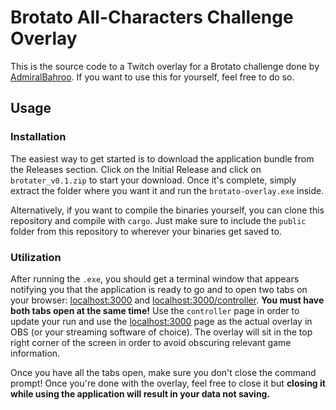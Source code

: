 # Brotato All-Characters Challenge Overlay

This is the source code to a Twitch overlay for a Brotato challenge done by [AdmiralBahroo](https://www.twitch.tv/admiralbahroo). If you want to use this for yourself, feel free to do so.

## Usage

### Installation

The easiest way to get started is to download the application bundle from the Releases section. Click on the Initial Release and click on `brotater_v0.1.zip` to start your download. Once it's complete, simply extract the folder where you want it and run the `brotato-overlay.exe` inside.

Alternatively, if you want to compile the binaries yourself, you can clone this repository and compile with `cargo`. Just make sure to include the `public` folder from this repository to wherever your binaries get saved to.

### Utilization

After running the `.exe`, you should get a terminal window that appears notifying you that the application is ready to go and to open two tabs on your browser: [localhost:3000](localhost:3000) and [localhost:3000/controller](localhost:3000/controller). **You must have both tabs open at the same time!** Use the `controller` page in order to update your run and use the [localhost:3000](localhost:3000) page as the actual overlay in OBS (or your streaming software of choice). The overlay will sit in the top right corner of the screen in order to avoid obscuring relevant game information.

Once you have all the tabs open, make sure you don't close the command prompt! Once you're done with the overlay, feel free to close it but **closing it while using the application will result in your data not saving.**
